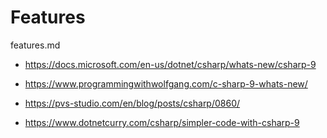 # Features

features.md

*   https://docs.microsoft.com/en-us/dotnet/csharp/whats-new/csharp-9

*   https://www.programmingwithwolfgang.com/c-sharp-9-whats-new/

*   https://pvs-studio.com/en/blog/posts/csharp/0860/

*   https://www.dotnetcurry.com/csharp/simpler-code-with-csharp-9
